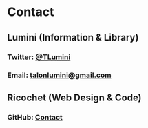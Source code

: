 # Contact
<div class="mt-xl"></div>

## Lumini (Information & Library)
### Twitter: <a class="is-ghost" href="https://twitter.com/TLumini" target="_blank">@TLumini</a>
### Email: <a class="is-ghost" href="mailto:talonlumini@gmail.com?subject=Monster Hunter Library" target="_blank">talonlumini@gmail.com</a>

<div class="mt-xl"></div>

## Ricochet (Web Design & Code)
### GitHub: <a class="is-ghost" href="https://github.com/ricochhet/mhlibrary/issues/new/choose" target="_blank">Contact</a>